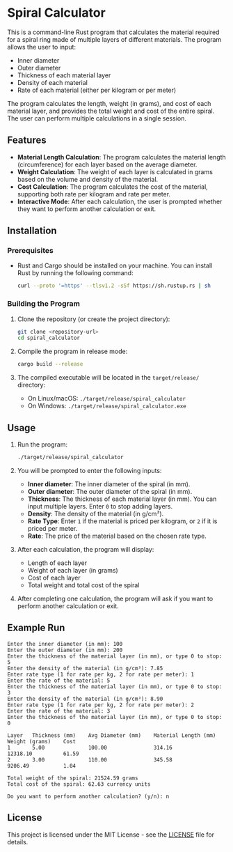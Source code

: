 
# Spiral Calculator

This is a command-line Rust program that calculates the material required for a spiral ring made of multiple layers of different materials. The program allows the user to input:
- Inner diameter
- Outer diameter
- Thickness of each material layer
- Density of each material
- Rate of each material (either per kilogram or per meter)

The program calculates the length, weight (in grams), and cost of each material layer, and provides the total weight and cost of the entire spiral. The user can perform multiple calculations in a single session.

## Features
- **Material Length Calculation**: The program calculates the material length (circumference) for each layer based on the average diameter.
- **Weight Calculation**: The weight of each layer is calculated in grams based on the volume and density of the material.
- **Cost Calculation**: The program calculates the cost of the material, supporting both rate per kilogram and rate per meter.
- **Interactive Mode**: After each calculation, the user is prompted whether they want to perform another calculation or exit.

## Installation

### Prerequisites
- Rust and Cargo should be installed on your machine. You can install Rust by running the following command:
  ```bash
  curl --proto '=https' --tlsv1.2 -sSf https://sh.rustup.rs | sh
  ```

### Building the Program
1. Clone the repository (or create the project directory):
   ```bash
   git clone <repository-url>
   cd spiral_calculator
   ```

2. Compile the program in release mode:
   ```bash
   cargo build --release
   ```

3. The compiled executable will be located in the `target/release/` directory:
   - On Linux/macOS: `./target/release/spiral_calculator`
   - On Windows: `./target/release/spiral_calculator.exe`

## Usage

1. Run the program:
   ```bash
   ./target/release/spiral_calculator
   ```

2. You will be prompted to enter the following inputs:
   - **Inner diameter**: The inner diameter of the spiral (in mm).
   - **Outer diameter**: The outer diameter of the spiral (in mm).
   - **Thickness**: The thickness of each material layer (in mm). You can input multiple layers. Enter `0` to stop adding layers.
   - **Density**: The density of the material (in g/cm³).
   - **Rate Type**: Enter `1` if the material is priced per kilogram, or `2` if it is priced per meter.
   - **Rate**: The price of the material based on the chosen rate type.

3. After each calculation, the program will display:
   - Length of each layer
   - Weight of each layer (in grams)
   - Cost of each layer
   - Total weight and total cost of the spiral

4. After completing one calculation, the program will ask if you want to perform another calculation or exit.

## Example Run

```
Enter the inner diameter (in mm): 100
Enter the outer diameter (in mm): 200
Enter the thickness of the material layer (in mm), or type 0 to stop: 5
Enter the density of the material (in g/cm³): 7.85
Enter rate type (1 for rate per kg, 2 for rate per meter): 1
Enter the rate of the material: 5
Enter the thickness of the material layer (in mm), or type 0 to stop: 3
Enter the density of the material (in g/cm³): 8.90
Enter rate type (1 for rate per kg, 2 for rate per meter): 2
Enter the rate of the material: 3
Enter the thickness of the material layer (in mm), or type 0 to stop: 0

Layer   Thickness (mm)    Avg Diameter (mm)    Material Length (mm)    Weight (grams)    Cost      
1       5.00              100.00               314.16                  12318.10          61.59     
2       3.00              110.00               345.58                  9206.49           1.04      

Total weight of the spiral: 21524.59 grams
Total cost of the spiral: 62.63 currency units

Do you want to perform another calculation? (y/n): n
```

## License
This project is licensed under the MIT License - see the [LICENSE](LICENSE) file for details.
